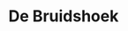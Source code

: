 ---
address: Vrijheidslaan 45
title: De Bruidshoek
city: Leiden
zip: 2321 JR
country: Netherlands
lat: 52.148228
lng: 4.483053
phone: 0715219519
email: info@bruidshoek.nl
url: http://www.bruidshoek.nl
---